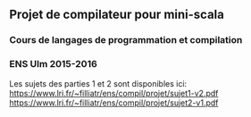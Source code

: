 ## Projet de compilateur pour mini-scala
### Cours de langages de programmation et compilation
### ENS Ulm 2015-2016

Les sujets des parties 1 et 2 sont disponibles ici:
https://www.lri.fr/~filliatr/ens/compil/projet/sujet1-v2.pdf
https://www.lri.fr/~filliatr/ens/compil/projet/sujet2-v1.pdf